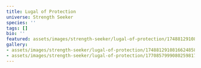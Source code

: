 ```yaml
---
title: Lugal of Protection
universe: Strength Seeker
species: ''
tags: []
bio: ''
featured: assets/images/strength-seeker/lugal-of-protection/1748812910816624858_3-3.jpg
gallery:
- assets/images/strength-seeker/lugal-of-protection/1748812910816624858_3-3.jpg
- assets/images/strength-seeker/lugal-of-protection/1770857999080259817_1-3.jpg
---
```

